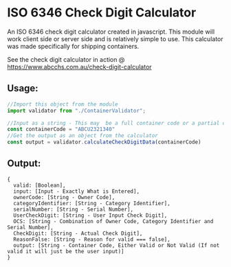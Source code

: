 # ISO 6346 Check Digit Calculator
An ISO 6346 check digit calculator created in javascript. This module will work client side or server side and is relatively simple to use.
This calculator was made specifically for shipping containers.

See the check digit calculator in action @ https://www.abcchs.com.au/check-digit-calculator

## Usage:
```js
//Import this object from the module 
import validator from "./ContainerValidator";

//Input as a string - This may  be a full container code or a partial container code
const containerCode = "ABCU2321340"
//Get the output as an object from the calculator
const output = validator.calculateCheckDigitData(containerCode)
```

## Output:
```
{
  valid: [Boolean],
  input: [Input - Exactly What is Entered],
  ownerCode: [String - Owner Code],
  categoryIdentifier: [String - Category Identifier],
  serialNumber: [String - Serial Number],
  UserCheckDigit: [String - User Input Check Digit],
  OCS: [String - Combination of Owner Code, Category Identifier and Serial Number],
  CheckDigit: [String - Actual Check Digit],
  ReasonFalse: [String - Reason for valid === false],
  output: [String - Container Code, Either Valid or Not Valid (If not valid it will just be the user input)]
}
```
